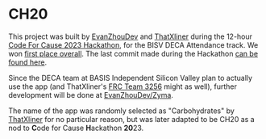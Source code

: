 # CH20

This project was built by [EvanZhouDev](https://github.com/EvanZhouDev) and [ThatXliner](https://github.com/ThatXliner) during the 12-hour [Code For Cause 2023 Hackathon](https://codeforcause.devpost.com), for the BISV DECA Attendance track. We won [first place overall](https://devpost.com/software/deca-attendance). The last commit made during the Hackathon [can be found here](https://github.com/EvanZhouDev/codeforcause-hackathon/commit/04ca898acd6f1993f3b03aa4a287b89114955d32).

Since the DECA team at BASIS Independent Silicon Valley plan to actually use the app (and ThatXliner's [FRC Team 3256](https://github.com/Team3256) might as well), further development will be done at [EvanZhouDev/Zyma](https://github.com/EvanZhouDev/zyma).

The name of the app was randomly selected as "Carbohydrates" by [ThatXliner](https://github.com/ThatXliner) for no particular reason, but was later adapted to be CH20 as a nod to **C**ode for Cause **H**ackathon **20**23.